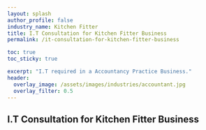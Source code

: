 ```yaml
---
layout: splash 
author_profile: false 
industry_name: Kitchen Fitter
title: I.T Consultation for Kitchen Fitter Business
permalink: /it-consultation-for-kitchen-fitter-business

toc: true
toc_sticky: true

excerpt: "I.T required in a Accountancy Practice Business."
header:
  overlay_image: /assets/images/industries/accountant.jpg
  overlay_filter: 0.5 
---
```


## I.T Consultation for Kitchen Fitter Business